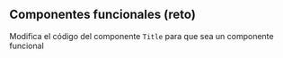 ## Componentes funcionales (reto)

Modifica el código del componente `Title` para que sea un componente funcional
